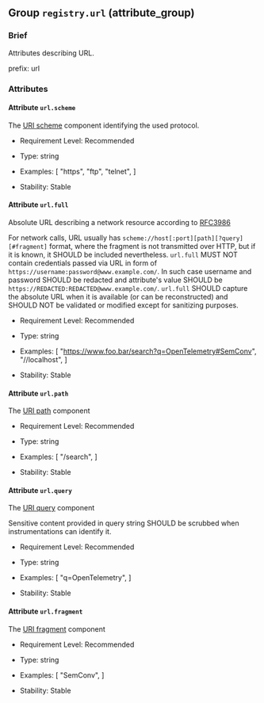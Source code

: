 ## Group `registry.url` (attribute_group)

### Brief

Attributes describing URL.

prefix: url

### Attributes


#### Attribute `url.scheme`

The [URI scheme](https://www.rfc-editor.org/rfc/rfc3986#section-3.1) component identifying the used protocol.


- Requirement Level: Recommended
  
- Type: string
- Examples: [
    "https",
    "ftp",
    "telnet",
]
  
- Stability: Stable
  
  
#### Attribute `url.full`

Absolute URL describing a network resource according to [RFC3986](https://www.rfc-editor.org/rfc/rfc3986)


For network calls, URL usually has `scheme://host[:port][path][?query][#fragment]` format, where the fragment is not transmitted over HTTP, but if it is known, it SHOULD be included nevertheless.
`url.full` MUST NOT contain credentials passed via URL in form of `https://username:password@www.example.com/`. In such case username and password SHOULD be redacted and attribute's value SHOULD be `https://REDACTED:REDACTED@www.example.com/`.
`url.full` SHOULD capture the absolute URL when it is available (or can be reconstructed) and SHOULD NOT be validated or modified except for sanitizing purposes.

- Requirement Level: Recommended
  
- Type: string
- Examples: [
    "https://www.foo.bar/search?q=OpenTelemetry#SemConv",
    "//localhost",
]
  
- Stability: Stable
  
  
#### Attribute `url.path`

The [URI path](https://www.rfc-editor.org/rfc/rfc3986#section-3.3) component


- Requirement Level: Recommended
  
- Type: string
- Examples: [
    "/search",
]
  
- Stability: Stable
  
  
#### Attribute `url.query`

The [URI query](https://www.rfc-editor.org/rfc/rfc3986#section-3.4) component


Sensitive content provided in query string SHOULD be scrubbed when instrumentations can identify it.

- Requirement Level: Recommended
  
- Type: string
- Examples: [
    "q=OpenTelemetry",
]
  
- Stability: Stable
  
  
#### Attribute `url.fragment`

The [URI fragment](https://www.rfc-editor.org/rfc/rfc3986#section-3.5) component


- Requirement Level: Recommended
  
- Type: string
- Examples: [
    "SemConv",
]
  
- Stability: Stable
  
  